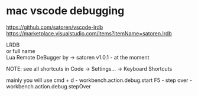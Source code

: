 
# mac vscode debugging

https://github.com/satoren/vscode-lrdb
https://marketplace.visualstudio.com/items?itemName=satoren.lrdb

LRDB        
or full name   
Lua Remote DeBugger
by -> satoren
v1.0.1 - at the moment

NOTE: see all shortcuts in Code -> Settings... -> Keyboard Shortcuts

mainly you will use
cmd + d - workbench.action.debug.start
F5 - step over - workbench.action.debug.stepOver
